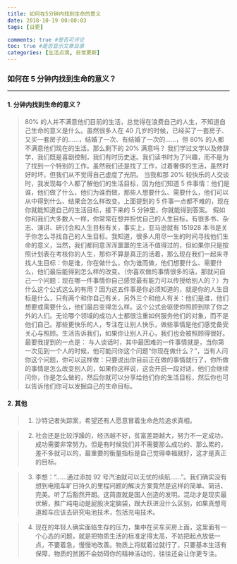 ```yaml
---
title: 如何在5分钟内找到生命的意义
date: 2018-10-19 00:00:03
tags: [日更]

comments: true #是否可评论
toc: true #是否显示文章目录
categories: [生活点滴, 日常更新]
---
```


### 如何在 5 分钟内找到生命的意义？
---

#### 1. 分钟内找到生命的意义？
> 80% 的人并不满意他们目前的生活，总觉得在浪费自己的人生，不知道自己生命的意义是什么。虽然很多人在 40 几岁的时候，已经买了一套房子、又买一套房子的……，结婚了一次、有结婚了一次的……，但 80% 的人都不满意他们现在的生活。那么剩下的 20% 满意吗？
​  我们学过文学以及修辞学，我们既是喜剧控制，我们有时历史迷。我们读书时为了兴趣，而不是为了找到一个特别的工作。虽然我们还是找了工作，过着奢侈的生活，虽然时好时坏，但我们从不觉得自己虚度了光阴。
  当我和那 20% 较快乐的人交谈时，我发现每个人都了解他们的生活目标，因为他们知道 5 件事情：他们是谁，他们做了什么，他们为谁而做，那些人想要什么、需要什么，他们可以从中得到什么、结果会怎么样改变。
​
  上面提到的 5 件事一点都不难的，现在你就能知道自己的生活目标，接下来的 5 分钟里，你就能得到答案。
​
  假如你和我们大多数人一样，你常常在想并担忧自己的人生目标，有很多书、杂志、演讲、研讨会和人生目标有关，事实上，亚马逊就有 151928 本书是关于你怎么寻找自己的人生目标。我知道，很多人用尽一生的时间寻找他们生命的意义，当然，我们都同意浑浑噩噩的生活不值得过的，但如果你只是按照计划表在考核你的人生，那你不算是真正的活着，那么现在我们一起来寻找人生目标：你是谁，你在做什么，你为谁而做，他们想要什么、需要什么，他们最后能得到怎么样的改变。（你喜欢做的事情很多的话，那就问自己一个问题：现在哪一件事情你自己感觉最有能力可以传授给别人的？）
​
  为什么这个公式这么的有用？因为这五件事是你必须知道的，就是你的人生目标是什么，只有两个和你自己有关，另外三个和他人有关：他们是谁，他们想要或需要什么，他们最后变得怎么样。这个公式会驱使你照顾到除了你之外的人们。
​
  无论哪个领域的成功人士都很注重如何服务他们的对象，而不是他们自己。那些更快乐的人，专注在让别人快乐，做些事情是他们感觉备受关心与照顾。生活告诉我们，如果你让别人开心，我们也会被照顾得很好。
​
  最要我提到的一点是：
​
  与人谈话时，其中最困难的一件事情就是，当你第一次见到一个人的时候，他可能问你这个问题“你现在做什么？”，当有人问你这个问题，你可以这样做：只要说出你目前正在做的事情就行了，你所做的事情是怎么改变别人的，如果你这样说，这会开启一段对话，他们会继续问你，你是怎么做的，然后你就可以分享给他们你的生活目标，然后你也可以告诉他们你可以发掘自己的生命目标。

#### 2. 其他
> 1. 沙特记者失踪案，希望还有人愿意冒着生命危险追求真相。

> 2. 社会还是比较浮躁的，经济越不好，贫富差距越大，努力不一定成功，成功需要非常努力。但是有时候我们并不需要那么成功的、那么累的，差不多就可以的，最重要的衡量指标是自己觉得幸福就好，这才是真正的目标。

> 3. 李想：“……通过添加 92 号汽油就可以无忧的续航……”。我们确实没有想到电瓶车旷日持久的里程问题的解决方案竟然是这样的简单、简洁、完美。听了后豁然开朗。这简直就是国人创造的发明。混动才是现实最优解，推广纯电动是屁股决定脑袋，跟大跃进没什么区别，如果真想弯道超车应该去研究电池技术，包括充电技术。

> 4. 现在的年轻人确实面临生存的压力，集中在买车买房上面，这里面有一个心态的问题，就是把物质生活的标准定得太高，不妨把起点放低一点，不要着急，慢慢地改善。物质上将就着过就行了，只要基本生活有保障，物质的贫困不会妨碍你的精神活动的，往往还会让你更专注。
